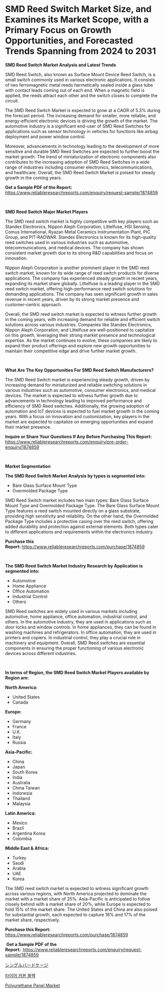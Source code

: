 <p><h1>SMD Reed Switch Market Size, and Examines its Market Scope, with a Primary Focus on Growth Opportunities, and Forecasted Trends Spanning from 2024 to 2031</h1></p><p><strong>SMD Reed Switch Market Analysis and Latest Trends</strong></p>
<p><p>SMD Reed Switch, also known as Surface Mount Device Reed Switch, is a small switch commonly used in various electronic applications. It consists of two ferromagnetic metal reeds hermetically sealed inside a glass tube with contact leads coming out of each end. When a magnetic field is applied, the reeds attract each other and the switch closes to complete the circuit.</p><p>The SMD Reed Switch Market is expected to grow at a CAGR of 5.3% during the forecast period. The increasing demand for smaller, more reliable, and energy-efficient electronic devices is driving the growth of the market. The automotive industry is a significant end-user of SMD Reed Switches for applications such as sensor technology in vehicles for functions like airbag deployment and power window control.</p><p>Moreover, advancements in technology leading to the development of more sensitive and durable SMD Reed Switches are expected to further boost the market growth. The trend of miniaturization of electronic components also contributes to the increasing adoption of SMD Reed Switches in a wide range of industries including consumer electronics, telecommunications, and healthcare. Overall, the SMD Reed Switch Market is poised for steady growth in the coming years.</p></p>
<p><strong>Get a Sample PDF of the Report:&nbsp;</strong> <a href="https://www.reliableresearchreports.com/enquiry/request-sample/1874859">https://www.reliableresearchreports.com/enquiry/request-sample/1874859</a></p>
<p>&nbsp;</p>
<p><strong>SMD Reed Switch Major Market Players</strong></p>
<p><p>The SMD reed switch market is highly competitive with key players such as Standex Electronics, Nippon Aleph Corporation, Littelfuse, HSI Sensing, Comus International, Ryazan Metal Ceramics Instrumentation Plant, PIC Group, and PIT-RADWAR. Standex Electronics is known for its high-quality reed switches used in various industries such as automotive, telecommunications, and medical devices. The company has shown consistent market growth due to its strong R&D capabilities and focus on innovation.</p><p>Nippon Aleph Corporation is another prominent player in the SMD reed switch market, known for its wide range of reed switch products for diverse applications. The company has experienced steady growth in recent years, expanding its market share globally. Littelfuse is a leading player in the SMD reed switch market, offering high-performance reed switch solutions for demanding applications. The company has seen significant growth in sales revenue in recent years, driven by its strong market presence and customer-centric approach.</p><p>Overall, the SMD reed switch market is expected to witness further growth in the coming years, with increasing demand for reliable and efficient switch solutions across various industries. Companies like Standex Electronics, Nippon Aleph Corporation, and Littelfuse are well-positioned to capitalize on this growth, leveraging their strong market presence and technological expertise. As the market continues to evolve, these companies are likely to expand their product offerings and explore new growth opportunities to maintain their competitive edge and drive further market growth.</p></p>
<p>&nbsp;</p>
<p><strong>What Are The Key Opportunities For SMD Reed Switch Manufacturers?</strong></p>
<p><p>The SMD Reed Switch market is experiencing steady growth, driven by increasing demand for miniaturized and reliable switching solutions in various industries such as automotive, consumer electronics, and medical devices. The market is expected to witness further growth due to advancements in technology leading to improved performance and efficiency of SMD Reed switches. Additionally, the growing adoption of automation and IoT devices is expected to fuel market growth in the coming years. With a focus on innovation and customization, key players in the market are expected to capitalize on emerging opportunities and expand their market presence.</p></p>
<p><strong>Inquire or Share Your Questions If Any Before Purchasing This Report:</strong> <a href="https://www.reliableresearchreports.com/enquiry/pre-order-enquiry/1874859">https://www.reliableresearchreports.com/enquiry/pre-order-enquiry/1874859</a></p>
<p>&nbsp;</p>
<p><strong>Market Segmentation</strong></p>
<p><strong>The SMD Reed Switch Market Analysis by types is segmented into:</strong></p>
<p><ul><li>Bare Glass Surface Mount Type</li><li>Overmolded Package Type</li></ul></p>
<p><p>SMD Reed Switch market includes two main types: Bare Glass Surface Mount Type and Overmolded Package Type. The Bare Glass Surface Mount Type features a reed switch mounted directly on a glass substrate, providing high sensitivity and reliability. On the other hand, the Overmolded Package Type includes a protective casing over the reed switch, offering added durability and protection against external elements. Both types cater to different applications and requirements within the electronics industry.</p></p>
<p><strong>Purchase this Report:&nbsp;</strong><a href="https://www.reliableresearchreports.com/purchase/1874859">https://www.reliableresearchreports.com/purchase/1874859</a></p>
<p>&nbsp;</p>
<p><strong>The SMD Reed Switch Market Industry Research by Application is segmented into:</strong></p>
<p><ul><li>Automotive</li><li>Home Appliance</li><li>Office Automation</li><li>Industrial Control</li><li>Others</li></ul></p>
<p><p>SMD Reed switches are widely used in various markets including automotive, home appliance, office automation, industrial control, and others. In the automotive industry, they are used in applications such as door locks and window controls. In home appliances, they can be found in washing machines and refrigerators. In office automation, they are used in printers and copiers. In industrial control, they play a crucial role in machinery and equipment. Overall, SMD Reed switches are essential components in ensuring the proper functioning of various electronic devices across different industries.</p></p>
<p>&nbsp;</p>
<p><strong>In terms of Region, the SMD Reed Switch Market Players available by Region are:</strong></p>
<p>
    <p> <strong> North America: </strong>
        <ul>
            <li>United States</li>
            <li>Canada</li>
        </ul>
        </p> 
    <p> <strong> Europe: </strong>
        <ul>
            <li>Germany</li>
            <li>France</li>
            <li>U.K.</li>
            <li>Italy</li>
            <li>Russia</li>
        </ul>
        </p> 
    <p> <strong> Asia-Pacific: </strong>
        <ul>
            <li>China</li>
            <li>Japan</li>
            <li>South Korea</li>
            <li>India</li>
            <li>Australia</li>
            <li>China Taiwan</li>
            <li>Indonesia</li>
            <li>Thailand</li>
            <li>Malaysia</li>
        </ul>
        </p> 
    <p> <strong> Latin America: </strong>
        <ul>
            <li>Mexico</li>
            <li>Brazil</li>
            <li>Argentina Korea</li>
            <li>Colombia</li>
        </ul>
        </p> 
    <p> <strong> Middle East & Africa: </strong>
        <ul>
            <li>Turkey</li>
            <li>Saudi</li>
            <li>Arabia</li>
            <li>UAE</li>
            <li>Korea</li>
        </ul>
    </p>
    </p>
<p><p>The SMD reed switch market is expected to witness significant growth across various regions, with North America projected to dominate the market with a market share of 25%. Asia-Pacific is anticipated to follow closely behind with a market share of 20%, while Europe is expected to hold 15% of the market share. The United States and China are also poised for substantial growth, each expected to capture 18% and 17% of the market share, respectively.</p></p>
<p><strong>Purchase this Report: </strong><a href="https://www.reliableresearchreports.com/purchase/1874859">https://www.reliableresearchreports.com/purchase/1874859</a></p>
<p>&nbsp;<strong>Get a Sample PDF of the Report:&nbsp;&nbsp;</strong><a href="https://www.reliableresearchreports.com/enquiry/request-sample/1874859">https://www.reliableresearchreports.com/enquiry/request-sample/1874859</a></p>
<p><strong></strong></p>
<p><p><a href="https://github.com/EthanMorar2011/Market-Research-Report-List-1/blob/main/714442011911.md">シングルバードケージ</a></p><p><a href="https://github.com/WilburKihn5676/Market-Research-Report-List-1/blob/main/442146011101.md">타이어 카본 블랙</a></p><p><a href="https://five-trouble-98a.notion.site/Polyurethane-Panel-Market-Share-Market-New-Trends-Analysis-Report-By-Type-By-Application-By-End--a8dc69c6af2f4056a645c68412e049ad">Polyurethane Panel Market</a></p></p>